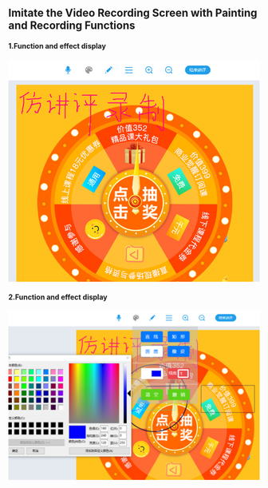 ## Imitate the Video Recording Screen with Painting and Recording Functions
#### 1.Function and effect display
![image](https://github.com/tiger986/recordingScreen/blob/master/img/1.png)
#### 2.Function and effect display
![image](https://github.com/tiger986/recordingScreen/blob/master/img/2.png)

